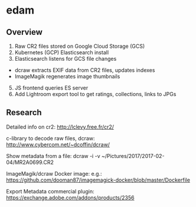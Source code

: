 # edam

## Overview
1. Raw CR2 files stored on Google Cloud Storage (GCS)
2. Kubernetes (GCP) Elasticsearch install 
3. Elasticsearch listens for GCS file changes
  - dcraw extracts EXIF data from CR2 files, updates indexes
  - ImageMagik regenerates image thumbnails
5. JS frontend queries ES server
6. Add Lightroom export tool to get ratings, collections, links to JPGs

## Research
Detailed info on cr2:
http://lclevy.free.fr/cr2/

c-library to decode raw files, dcraw:
http://www.cybercom.net/~dcoffin/dcraw/

Show metadata from a file:
dcraw -i -v ~/Pictures/2017/2017-02-04/MR2A0699.CR2

ImageMagik/dcraw Docker image:
e.g.: https://github.com/dooman87/imagemagick-docker/blob/master/Dockerfile

Export Metadata commercial plugin:
https://exchange.adobe.com/addons/products/2356
